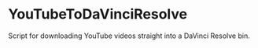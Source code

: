 # YouTubeToDaVinciResolve
Script for downloading YouTube videos straight into a DaVinci Resolve bin.

